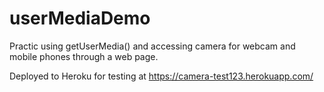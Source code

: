 # userMediaDemo

Practic using getUserMedia() and accessing camera for webcam and mobile phones through a web page.

Deployed to Heroku for testing at https://camera-test123.herokuapp.com/
